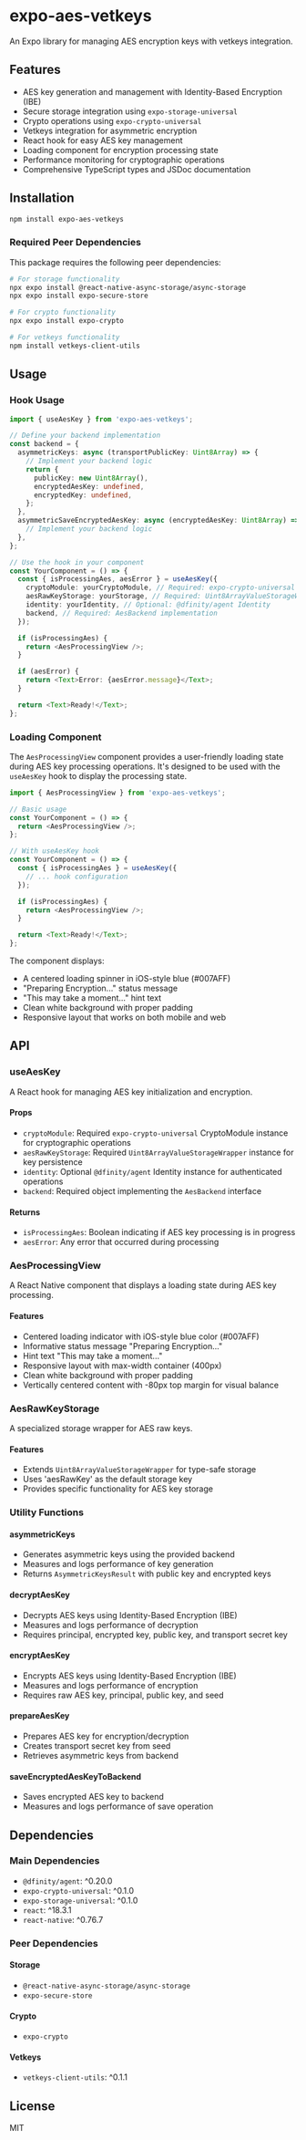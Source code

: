 # expo-aes-vetkeys

An Expo library for managing AES encryption keys with vetkeys integration.

## Features

- AES key generation and management with Identity-Based Encryption (IBE)
- Secure storage integration using `expo-storage-universal`
- Crypto operations using `expo-crypto-universal`
- Vetkeys integration for asymmetric encryption
- React hook for easy AES key management
- Loading component for encryption processing state
- Performance monitoring for cryptographic operations
- Comprehensive TypeScript types and JSDoc documentation

## Installation

```bash
npm install expo-aes-vetkeys
```

### Required Peer Dependencies

This package requires the following peer dependencies:

```bash
# For storage functionality
npx expo install @react-native-async-storage/async-storage
npx expo install expo-secure-store

# For crypto functionality
npx expo install expo-crypto

# For vetkeys functionality
npm install vetkeys-client-utils
```

## Usage

### Hook Usage

```typescript
import { useAesKey } from 'expo-aes-vetkeys';

// Define your backend implementation
const backend = {
  asymmetricKeys: async (transportPublicKey: Uint8Array) => {
    // Implement your backend logic
    return {
      publicKey: new Uint8Array(),
      encryptedAesKey: undefined,
      encryptedKey: undefined,
    };
  },
  asymmetricSaveEncryptedAesKey: async (encryptedAesKey: Uint8Array) => {
    // Implement your backend logic
  },
};

// Use the hook in your component
const YourComponent = () => {
  const { isProcessingAes, aesError } = useAesKey({
    cryptoModule: yourCryptoModule, // Required: expo-crypto-universal CryptoModule
    aesRawKeyStorage: yourStorage, // Required: Uint8ArrayValueStorageWrapper
    identity: yourIdentity, // Optional: @dfinity/agent Identity
    backend, // Required: AesBackend implementation
  });

  if (isProcessingAes) {
    return <AesProcessingView />;
  }

  if (aesError) {
    return <Text>Error: {aesError.message}</Text>;
  }

  return <Text>Ready!</Text>;
};
```

### Loading Component

The `AesProcessingView` component provides a user-friendly loading state during AES key processing operations. It's designed to be used with the `useAesKey` hook to display the processing state.

```typescript
import { AesProcessingView } from 'expo-aes-vetkeys';

// Basic usage
const YourComponent = () => {
  return <AesProcessingView />;
};

// With useAesKey hook
const YourComponent = () => {
  const { isProcessingAes } = useAesKey({
    // ... hook configuration
  });

  if (isProcessingAes) {
    return <AesProcessingView />;
  }

  return <Text>Ready!</Text>;
};
```

The component displays:

- A centered loading spinner in iOS-style blue (#007AFF)
- "Preparing Encryption..." status message
- "This may take a moment..." hint text
- Clean white background with proper padding
- Responsive layout that works on both mobile and web

## API

### useAesKey

A React hook for managing AES key initialization and encryption.

#### Props

- `cryptoModule`: Required `expo-crypto-universal` CryptoModule instance for cryptographic operations
- `aesRawKeyStorage`: Required `Uint8ArrayValueStorageWrapper` instance for key persistence
- `identity`: Optional `@dfinity/agent` Identity instance for authenticated operations
- `backend`: Required object implementing the `AesBackend` interface

#### Returns

- `isProcessingAes`: Boolean indicating if AES key processing is in progress
- `aesError`: Any error that occurred during processing

### AesProcessingView

A React Native component that displays a loading state during AES key processing.

#### Features

- Centered loading indicator with iOS-style blue color (#007AFF)
- Informative status message "Preparing Encryption..."
- Hint text "This may take a moment..."
- Responsive layout with max-width container (400px)
- Clean white background with proper padding
- Vertically centered content with -80px top margin for visual balance

### AesRawKeyStorage

A specialized storage wrapper for AES raw keys.

#### Features

- Extends `Uint8ArrayValueStorageWrapper` for type-safe storage
- Uses 'aesRawKey' as the default storage key
- Provides specific functionality for AES key storage

### Utility Functions

#### asymmetricKeys

- Generates asymmetric keys using the provided backend
- Measures and logs performance of key generation
- Returns `AsymmetricKeysResult` with public key and encrypted keys

#### decryptAesKey

- Decrypts AES keys using Identity-Based Encryption (IBE)
- Measures and logs performance of decryption
- Requires principal, encrypted key, public key, and transport secret key

#### encryptAesKey

- Encrypts AES keys using Identity-Based Encryption (IBE)
- Measures and logs performance of encryption
- Requires raw AES key, principal, public key, and seed

#### prepareAesKey

- Prepares AES key for encryption/decryption
- Creates transport secret key from seed
- Retrieves asymmetric keys from backend

#### saveEncryptedAesKeyToBackend

- Saves encrypted AES key to backend
- Measures and logs performance of save operation

## Dependencies

### Main Dependencies

- `@dfinity/agent`: ^0.20.0
- `expo-crypto-universal`: ^0.1.0
- `expo-storage-universal`: ^0.1.0
- `react`: ^18.3.1
- `react-native`: ^0.76.7

### Peer Dependencies

#### Storage

- `@react-native-async-storage/async-storage`
- `expo-secure-store`

#### Crypto

- `expo-crypto`

#### Vetkeys

- `vetkeys-client-utils`: ^0.1.1

## License

MIT
